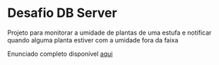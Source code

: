 # Desafio DB Server
Projeto para monitorar a umidade de plantas de uma estufa e notificar quando alguma planta estiver com a umidade fora da faixa

Enunciado completo disponível [aqui](https://brpucrs-my.sharepoint.com/personal/10070245_pucrs_br/Documents/Forms/All.aspx?cid=b9b4834a%2D3ca0%2D4dbe%2D9c53%2D5809d8b1c037&FolderCTID=0x012000C0BAF9295F54354582CB02D33CD5A056&id=%2Fpersonal%2F10070245%5Fpucrs%5Fbr%2FDocuments%2FPublico%2FDBServer%2Ftrabalho%2D2019%2D1%2Dsensores%2Dde%2Dumidade%2Epdf&parent=%2Fpersonal%2F10070245%5Fpucrs%5Fbr%2FDocuments%2FPublico%2FDBServer)
